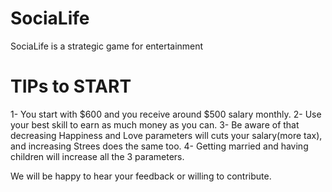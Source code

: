 # SociaLife
SociaLife is a strategic game for entertainment

# TIPs to START
1- You start with $600 and you receive around $500 salary monthly.
2- Use your best skill to earn as much money as you can.
3- Be aware of that decreasing Happiness and Love parameters will cuts your salary(more tax), and increasing Strees does the same too. 
4- Getting married and having children will increase all the 3 parameters. 


We will be happy to hear your feedback or willing to contribute. 
